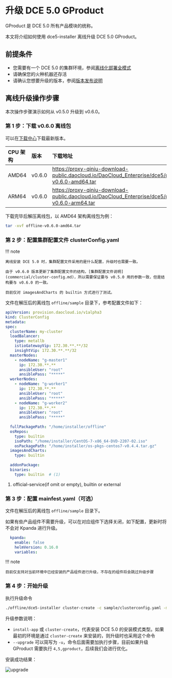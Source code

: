 # 升级 DCE 5.0 GProduct

GProduct 是 DCE 5.0 所有产品模块的统称。

本文将介绍如何使用 dce5-installer 离线升级 DCE 5.0 GProduct。

## 前提条件

- 您需要有一个 DCE 5.0 的集群环境，参阅[离线化部署全模式](commercial/start-install.md)
- 请确保您的火种机器还存活
- 请确认您想要升级的版本，参阅[版本发布说明](release-notes.md)

## 离线升级操作步骤

本次操作步骤演示如何从 v0.5.0 升级到 v0.6.0。

### 第 1 步：下载 v0.6.0 离线包

可以在[下载中心](https://docs.daocloud.io/download/dce5/)下载最新版本。

| CPU 架构 | 版本   | 下载地址                                                     |
| :------- | :----- | :----------------------------------------------------------- |
| AMD64    | v0.6.0 | https://proxy-qiniu-download-public.daocloud.io/DaoCloud_Enterprise/dce5/offline-v0.6.0-amd64.tar |
| ARM64    | v0.6.0 | https://proxy-qiniu-download-public.daocloud.io/DaoCloud_Enterprise/dce5/offline-v0.6.0-arm64.tar |

下载完毕后解压离线包，以 AMD64 架构离线包为例：

```bash
tar -xvf offline-v0.6.0-amd64.tar
```

### 第 2 步：配置集群配置文件 clusterConfig.yaml

!!! note

    离线安装 DCE 5.0 时，集群配置文件采用的是什么配置，升级时也需要一致。
    
    由于 v0.6.0 版本更新了集群配置文件的结构，[集群配置文件说明](commercial/cluster-config.md)，所以需要保证要与 v0.5.0 用的参数一致，但是结构要与 v0.6.0 的一致。
    
    目前仅对 imagesAndCharts 的 builtin 方式进行了测试。

文件在解压后的离线包 `offline/sample` 目录下，参考配置文件如下：

```yaml
apiVersion: provision.daocloud.io/v1alpha3
kind: ClusterConfig
metadata:
spec:
  clusterName: my-cluster
  loadBalancer:
    type: metallb 
    istioGatewayVip: 172.30.**.**/32 
    insightVip: 172.30.**.**/32      
  masterNodes:
    - nodeName: "g-master1" 
      ip: 172.30.**.**
      ansibleUser: "root"
      ansiblePass: "*****"
  workerNodes:
    - nodeName: "g-worker1"
      ip: 172.30.**.**
      ansibleUser: "root"
      ansiblePass: "*****"
    - nodeName: "g-worker2"
      ip: 172.30.**.**
      ansibleUser: "root"
      ansiblePass: "*****"
 
  fullPackagePath: "/home/installer/offline"
  osRepos:
    type: builtin
    isoPath: "/home/installer/CentOS-7-x86_64-DVD-2207-02.iso"
    osPackagePath: "/home/installer/os-pkgs-centos7-v0.4.4.tar.gz"
  imagesAndCharts:
    type: builtin
 
  addonPackage:
  binaries:
    type: builtin  # (1)
```

1. official-service(if omit or empty), builtin or external

### 第 3 步：配置 mainfest.yaml（可选）

文件在解压后的离线包 `offline/sample` 目录下。

如果有些产品组件不需要升级，可以在对应组件下选择关闭，如下配置，更新时将不会对 Kpanda 进行升级。

```yaml
  kpanda:
    enable: false
    helmVersion: 0.16.0
    variables:
```

!!! note

    目前仅支持对当前环境中已经安装的产品组件进行升级，不存在的组件将会跳过升级步骤

### 第 4 步：开始升级

执行升级命令

```bash
./offline/dce5-installer cluster-create -c sample/clusterconfig.yaml -m sample/manifest.yaml --upgrade 4,5,gproduct
```

升级参数说明：

- `install-app` 或 `cluster-create`，代表安装 DCE 5.0 的安装模式类型。如果最初的环境是通过 `cluster-create` 来安装的，则升级时也采用这个命令
- `--upgrade` 可以简写为 `-u`，命令后面需要加执行步骤，目前如果升级 GProduct 需要执行 `4,5,gproduct`，后续我们会进行优化。

安装成功结果：

![upgrade](https://docs.daocloud.io/daocloud-docs-images/docs/install/images/upgrade.png)
